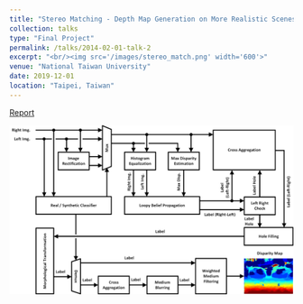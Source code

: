 ```yaml
---
title: "Stereo Matching - Depth Map Generation on More Realistic Scenes"
collection: talks
type: "Final Project"
permalink: /talks/2014-02-01-talk-2
excerpt: "<br/><img src='/images/stereo_match.png' width='600'>"
venue: "National Taiwan University"
date: 2019-12-01
location: "Taipei, Taiwan"
---
```


[Report](http://posoc.github.io/files/cv_final_project.pdf)<br/>

<img src='/images/stereo_match.png' width='600'>


<!--This is a description of your talk, which is a markdown files that can be all markdown-ified like any other post. Yay markdown!-->

